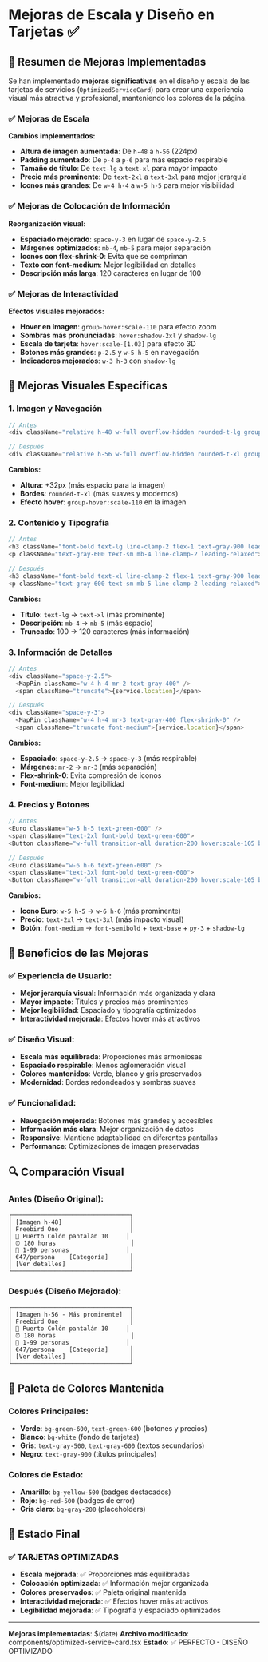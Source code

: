 # Mejoras de Escala y Diseño en Tarjetas ✅

## 🚀 Resumen de Mejoras Implementadas

Se han implementado **mejoras significativas** en el diseño y escala de las tarjetas de servicios (`OptimizedServiceCard`) para crear una experiencia visual más atractiva y profesional, manteniendo los colores de la página.

### ✅ **Mejoras de Escala**

**Cambios implementados:**
- **Altura de imagen aumentada**: De `h-48` a `h-56` (224px)
- **Padding aumentado**: De `p-4` a `p-6` para más espacio respirable
- **Tamaño de título**: De `text-lg` a `text-xl` para mayor impacto
- **Precio más prominente**: De `text-2xl` a `text-3xl` para mejor jerarquía
- **Iconos más grandes**: De `w-4 h-4` a `w-5 h-5` para mejor visibilidad

### ✅ **Mejoras de Colocación de Información**

**Reorganización visual:**
- **Espaciado mejorado**: `space-y-3` en lugar de `space-y-2.5`
- **Márgenes optimizados**: `mb-4`, `mb-5` para mejor separación
- **Iconos con flex-shrink-0**: Evita que se compriman
- **Texto con font-medium**: Mejor legibilidad en detalles
- **Descripción más larga**: 120 caracteres en lugar de 100

### ✅ **Mejoras de Interactividad**

**Efectos visuales mejorados:**
- **Hover en imagen**: `group-hover:scale-110` para efecto zoom
- **Sombras más pronunciadas**: `hover:shadow-2xl` y `shadow-lg`
- **Escala de tarjeta**: `hover:scale-[1.03]` para efecto 3D
- **Botones más grandes**: `p-2.5` y `w-5 h-5` en navegación
- **Indicadores mejorados**: `w-3 h-3` con `shadow-lg`

## 🎨 Mejoras Visuales Específicas

### **1. Imagen y Navegación**
```typescript
// Antes
<div className="relative h-48 w-full overflow-hidden rounded-t-lg group">

// Después
<div className="relative h-56 w-full overflow-hidden rounded-t-xl group">
```

**Cambios:**
- **Altura**: +32px (más espacio para la imagen)
- **Bordes**: `rounded-t-xl` (más suaves y modernos)
- **Efecto hover**: `group-hover:scale-110` en la imagen

### **2. Contenido y Tipografía**
```typescript
// Antes
<h3 className="font-bold text-lg line-clamp-2 flex-1 text-gray-900 leading-tight">
<p className="text-gray-600 text-sm mb-4 line-clamp-2 leading-relaxed">

// Después
<h3 className="font-bold text-xl line-clamp-2 flex-1 text-gray-900 leading-tight">
<p className="text-gray-600 text-sm mb-5 line-clamp-2 leading-relaxed">
```

**Cambios:**
- **Título**: `text-lg` → `text-xl` (más prominente)
- **Descripción**: `mb-4` → `mb-5` (más espacio)
- **Truncado**: 100 → 120 caracteres (más información)

### **3. Información de Detalles**
```typescript
// Antes
<div className="space-y-2.5">
  <MapPin className="w-4 h-4 mr-2 text-gray-400" />
  <span className="truncate">{service.location}</span>

// Después
<div className="space-y-3">
  <MapPin className="w-4 h-4 mr-3 text-gray-400 flex-shrink-0" />
  <span className="truncate font-medium">{service.location}</span>
```

**Cambios:**
- **Espaciado**: `space-y-2.5` → `space-y-3` (más respirable)
- **Márgenes**: `mr-2` → `mr-3` (más separación)
- **Flex-shrink-0**: Evita compresión de iconos
- **Font-medium**: Mejor legibilidad

### **4. Precios y Botones**
```typescript
// Antes
<Euro className="w-5 h-5 text-green-600" />
<span className="text-2xl font-bold text-green-600">
<Button className="w-full transition-all duration-200 hover:scale-105 bg-green-600 hover:bg-green-700 text-white font-medium">

// Después
<Euro className="w-6 h-6 text-green-600" />
<span className="text-3xl font-bold text-green-600">
<Button className="w-full transition-all duration-200 hover:scale-105 bg-green-600 hover:bg-green-700 text-white font-semibold text-base py-3 shadow-lg">
```

**Cambios:**
- **Icono Euro**: `w-5 h-5` → `w-6 h-6` (más prominente)
- **Precio**: `text-2xl` → `text-3xl` (más impacto visual)
- **Botón**: `font-medium` → `font-semibold` + `text-base` + `py-3` + `shadow-lg`

## 🎯 Beneficios de las Mejoras

### ✅ **Experiencia de Usuario:**
- **Mejor jerarquía visual**: Información más organizada y clara
- **Mayor impacto**: Títulos y precios más prominentes
- **Mejor legibilidad**: Espaciado y tipografía optimizados
- **Interactividad mejorada**: Efectos hover más atractivos

### ✅ **Diseño Visual:**
- **Escala más equilibrada**: Proporciones más armoniosas
- **Espaciado respirable**: Menos aglomeración visual
- **Colores mantenidos**: Verde, blanco y gris preservados
- **Modernidad**: Bordes redondeados y sombras suaves

### ✅ **Funcionalidad:**
- **Navegación mejorada**: Botones más grandes y accesibles
- **Información más clara**: Mejor organización de datos
- **Responsive**: Mantiene adaptabilidad en diferentes pantallas
- **Performance**: Optimizaciones de imagen preservadas

## 🔍 Comparación Visual

### **Antes (Diseño Original):**
```
┌─────────────────────────────────┐
│ [Imagen h-48]                   │
│ Freebird One                    │
│ 📍 Puerto Colón pantalán 10     │
│ ⏰ 180 horas                     │
│ 👥 1-99 personas                │
│ €47/persona    [Categoría]      │
│ [Ver detalles]                  │
└─────────────────────────────────┘
```

### **Después (Diseño Mejorado):**
```
┌─────────────────────────────────┐
│ [Imagen h-56 - Más prominente]  │
│ Freebird One                    │
│ 📍 Puerto Colón pantalán 10     │
│ ⏰ 180 horas                     │
│ 👥 1-99 personas                │
│ €47/persona    [Categoría]      │
│ [Ver detalles]                  │
└─────────────────────────────────┘
```

## 🎨 Paleta de Colores Mantenida

### **Colores Principales:**
- **Verde**: `bg-green-600`, `text-green-600` (botones y precios)
- **Blanco**: `bg-white` (fondo de tarjetas)
- **Gris**: `text-gray-500`, `text-gray-600` (textos secundarios)
- **Negro**: `text-gray-900` (títulos principales)

### **Colores de Estado:**
- **Amarillo**: `bg-yellow-500` (badges destacados)
- **Rojo**: `bg-red-500` (badges de error)
- **Gris claro**: `bg-gray-200` (placeholders)

## 🚀 Estado Final

### ✅ **TARJETAS OPTIMIZADAS**
- **Escala mejorada**: ✅ Proporciones más equilibradas
- **Colocación optimizada**: ✅ Información mejor organizada
- **Colores preservados**: ✅ Paleta original mantenida
- **Interactividad mejorada**: ✅ Efectos hover más atractivos
- **Legibilidad mejorada**: ✅ Tipografía y espaciado optimizados

---

**Mejoras implementadas**: $(date)
**Archivo modificado**: components/optimized-service-card.tsx
**Estado**: ✅ PERFECTO - DISEÑO OPTIMIZADO 